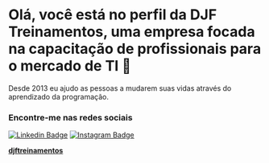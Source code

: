 # Olá, você está no perfil da DJF Treinamentos, uma empresa focada na capacitação de profissionais para o mercado de TI 👋

Desde 2013 eu ajudo as pessoas a mudarem suas vidas através do aprendizado da programação.

### Encontre-me nas redes sociais
[![Linkedin Badge](https://img.shields.io/badge/-LinkedIn-blue?style=flat-square&logo=Linkedin&logoColor=white&link=https://www.linkedin.com/in/harshkumarkhatri/)](https://www.linkedin.com/company/djf-treinamentos/)  [![Instagram Badge](https://img.shields.io/badge/Instagram-%40djf__treinamentos-blue)](https://www.instagram.com/djf_treinamentos/)


**[djftreinamentos](https://djftreinamentos.com.br/)**

<!--
**djftreinamentos/djftreinamentos** is a ✨ _special_ ✨ repository because its `README.md` (this file) appears on your GitHub profile.

Here are some ideas to get you started:

- 🔭 I’m currently working on ...
- 🌱 I’m currently learning ...
- 👯 I’m looking to collaborate on ...
- 🤔 I’m looking for help with ...
- 💬 Ask me about ...
- 📫 How to reach me: ...
- 😄 Pronouns: ...
- ⚡ Fun fact: ...
-->
